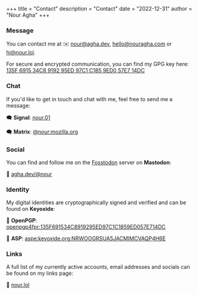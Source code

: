 +++
title = "Contact"
description = "Contact"
date = "2022-12-31"
author = "Nour Agha"
+++

### Message

You can contact me at ✉️ [nour@agha.dev](mailto:nour@agha.dev), [hello@nouragha.com](mailto:hello@nouragha.com) or [hi@nour.lol](mailto:hi@nour.lol).

For secure and encrypted communication, you can find my GPG key here: [135F 6915 34C8 9192 95ED 97C1 C185 9ED0 57E7 14DC](/gpg)

### Chat

If you'd like to get in touch and chat with me, feel free to send me a message:

🗨️ **Signal**: [nour.01](/signal)

🗨️ **Matrix**: [@nour:mozilla.org](https://matrix.agha.dev)

### Social

You can find and follow me on the [Fosstodon](https://fosstodon.org) server on **Mastodon**:

👥 [agha.dev/@nour](/@nour)

### Identity

My digital identities are cryptographically signed and verified and can be found on **Keyoxide**:

🔑 **OpenPGP**: [openpgp4fpr:135F691534C8919295ED97C1C1859ED057E714DC](https://keyoxide.org/openpgp4fpr:135F691534C8919295ED97C1C1859ED057E714DC)

🔑 **ASP**: [aspe:keyoxide.org:NRWOOGRSUA5JACMIMCVAQP4H6E](https://keyoxide.org/aspe:keyoxide.org:NRWOOGRSUA5JACMIMCVAQP4H6E)

### Links

A full list of my currently active accounts, email addresses and socials can be found on my links page:

🔗 [nour.lol](https://nour.lol)
